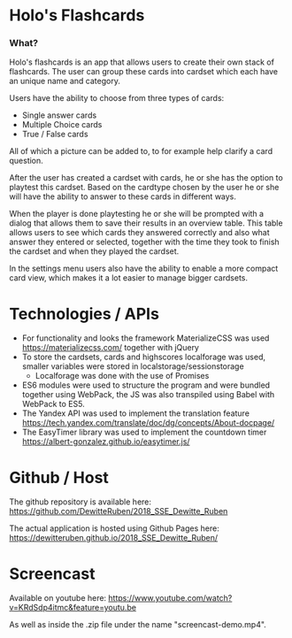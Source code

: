 # Holo's Flashcards

### What?
Holo's flashcards is an app that allows users to create their own stack of flashcards. The user can group these cards into cardset which each have an unique name and category.

Users have the ability to choose from three types of cards:
- Single answer cards
- Multiple Choice cards
- True / False cards

All of which a picture can be added to, to for example help clarify a card question. 

After the user has created a cardset with cards, he or she has the option to playtest this cardset. Based on the cardtype chosen by the user he or she will have the ability to answer to these cards in different ways.

When the player is done playtesting he or she will be prompted with a dialog that allows them to save their results in an overview table. This table allows users to see which cards they answered correctly and also what answer they entered or selected, together with the time they took to finish the cardset and when they played the cardset.

In the settings menu users also have the ability to enable a more compact card view, which makes it a lot easier to manage bigger cardsets.

# Technologies / APIs

- For functionality and looks the framework MaterializeCSS was used
https://materializecss.com/ together with jQuery
- To store the cardsets, cards and highscores localforage was used, smaller variables were stored in localstorage/sessionstorage
    - Localforage was done with the use of Promises
- ES6 modules were used to structure the program and were bundled together using WebPack, the JS was also transpiled using Babel with WebPack to ES5.
- The Yandex API was used to implement the translation feature https://tech.yandex.com/translate/doc/dg/concepts/About-docpage/
- The EasyTimer library was used to implement the countdown timer
https://albert-gonzalez.github.io/easytimer.js/

# Github / Host
The github repository is available here:
https://github.com/DewitteRuben/2018_SSE_Dewitte_Ruben

The actual application is hosted using Github Pages here:
https://dewitteruben.github.io/2018_SSE_Dewitte_Ruben/

# Screencast
Available on youtube here:
https://www.youtube.com/watch?v=KRdSdp4itmc&feature=youtu.be

As well as inside the .zip file under the name "screencast-demo.mp4".

